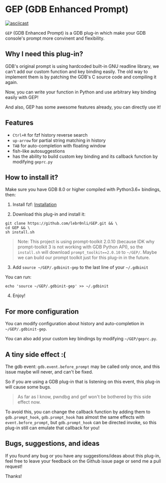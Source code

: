 # GEP (GDB Enhanced Prompt)

[![asciicast](https://asciinema.org/a/TJiEkHv3cqieR0XizG41uOg93.svg)](https://asciinema.org/a/TJiEkHv3cqieR0XizG41uOg93)

`GEP` (GDB Enhanced Prompt) is a GDB plug-in which make your GDB console's prompt more convinent and flexibility.

## Why I need this plug-in?

GDB's original prompt is using hardcoded built-in GNU readline library, we can't add our custom function and key binding easily. The old way to implement them is by patching the GDB's C source code and compiling it again.

Now, you can write your function in Python and use arbitrary key binding easily with GEP!

And also, GEP has some awesome features already, you can directly use it!

## Features

- `Ctrl+R` for fzf history reverse search
- `up-arrow` for partial string matching in history
- `TAB` for auto-completion with floating window
- fish-like autosuggestions
- has the ability to build custom key binding and its callback function by modifying `geprc.py`

## How to install it?

Make sure you have GDB 8.0 or higher compiled with Python3.6+ bindings, then:

1. Install fzf: [Installation](https://github.com/junegunn/fzf#installation)

2. Download this plug-in and install it:

```shell
git clone https://github.com/lebr0nli/GEP.git && \
cd GEP && \
sh install.sh
```

> Note: This project is using prompt-toolkit 2.0.10 (because IDK why prompt-toolkit 3 is not working with GDB Python API), so the `install.sh` will download `prompt_toolkit==2.0.10` to `~/GEP/`.
> Maybe we can build our prompt toolkit just for this plug-in in the future.

3. Add `source ~/GEP/.gdbinit-gep` to the last line of your `~/.gdbinit`

You can run:

```shell
echo 'source ~/GEP/.gdbinit-gep' >> ~/.gdbinit
```

4. Enjoy!

## For more configuration

You can modify configuration about history and auto-completion in `~/GEP/.gdbinit-gep`.

You can also add your custom key bindings by modifying `~/GEP/geprc.py`.

## A tiny side effect :(

The gdb event: `gdb.event.before_prompt` may be called only once, and this issue maybe will never, and can't be fixed.

So if you are using a GDB plug-in that is listening on this event, this plug-in will cause some bugs.

> As far as I know, pwndbg and gef won't be bothered by this side effect now.

To avoid this, you can change the callback function by adding them to `gdb.prompt_hook`, `gdb.prompt_hook` has almost the same effects with `event.before_prompt`, but `gdb.prompt_hook` can be directed invoke, so this plug-in still can emulate that callback for you!

## Bugs, suggestions, and ideas

If you found any bug or you have any suggestions/ideas about this plug-in, feel free to leave your feedback on the Github issue page or send me a pull request!

Thanks!
